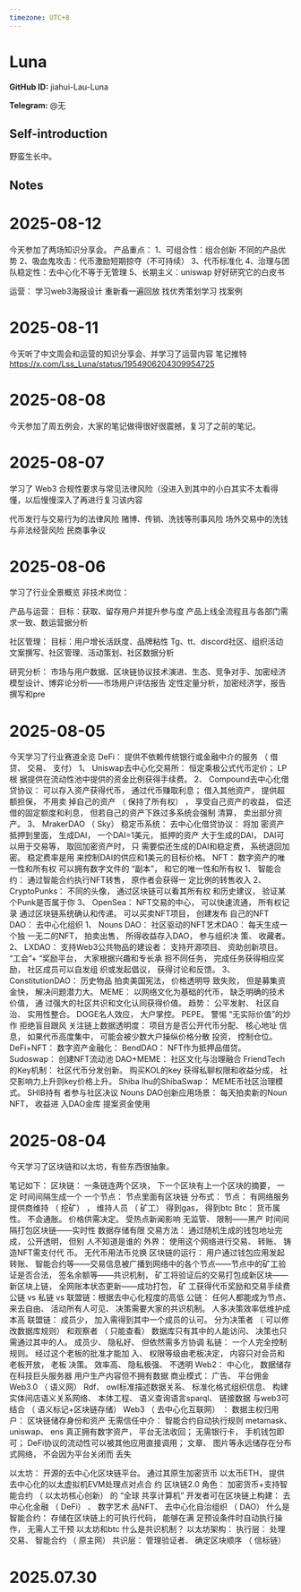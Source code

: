 ```yaml
---
timezone: UTC+8
---
```


# Luna

**GitHub ID:** jiahui-Lau-Luna

**Telegram:** @无

## Self-introduction

野蛮生长中。

## Notes

<!-- Content_START -->
# 2025-08-12

今天参加了两场知识分享会。
产品重点：
1、可组合性：组合创新 不同的产品优势
2、吸血鬼攻击：代币激励短期掠夺（不可持续）
3、代币标准化
4、治理与团队稳定性：去中心化不等于无管理
5、长期主义：uniswap 好好研究它的白皮书

运营：
学习web3海报设计
重新看一遍回放
找优秀策划学习 找案例

# 2025-08-11

今天听了中文周会和运营的知识分享会、并学习了运营内容
笔记推特
https://x.com/Lss_Luna/status/1954906204309954725

# 2025-08-08

今天参加了周五例会，大家的笔记做得很好很震撼，复习了之前的笔记。

# 2025-08-07

学习了 Web3 合规性要求与常见法律风险（没进入到其中的小白其实不太看得懂，以后慢慢深入了再进行复习该内容

代币发行与交易行为的法律风险
赌博、传销、洗钱等刑事风险
场外交易中的洗钱与非法经营风险
民商事争议

# 2025-08-06

学习了行业全景概览
非技术岗位：

产品与运营：
目标：获取、留存用户并提升参与度
产品上线全流程且与各部门需求一致、数运营据分析

社区管理：
目标：用户增长活跃度、品牌粘性
Tg、tt、discord社区、组织活动
文案撰写、社区管理、活动策划、社区数据分析

研究分析：
市场与用户数据、区块链协议技术演进、生态、竞争对手、加密经济模型设计、博弈论分析——市场用户评估报告
定性定量分析，加密经济学，报告撰写和pre

# 2025-08-05

今天学习了行业赛道全览
DeFi：
提供不依赖传统银行或金融中介的服务 （ 借贷、 交易、 支付）
1、 Uniswap去中心化交易所： 恒定乘极公式代币定价； LP根
据提供在流动性池中提供的资金比例获得手续费。
2、 Compound去中心化借贷协议： 可以存入资产获得代币，
通过代币赚取利息； 借入其他资产， 提供超额担保， 不用卖
掉自己的资产 （ 保持了所有权） ， 享受自己资产的收益， 偿还
借的固定额度和利息， 但若自己的资产下跌过多系统会强制
清算， 卖出部分资产。
3、 MrakerDAO （ Sky） 稳定币系统： 去中心化借贷协议： 将加
密资产抵押到里面， 生成DAI， 一个DAI=1美元， 抵押的资产
大于生成的DAI， DAI可以用于交易等， 取回加密资产时， 只
需要偿还生成的DAI和稳定费， 系统退回加密。 稳定费率是用
来控制DAI的供应和1美元的目标价格。
NFT： 数字资产的唯一性和所有权
可以拥有数字文件的 “副本”， 和它的唯一性和所有权
1、 智能合约： 通过智能合约执行NFT转售， 原作者会获得一
定比例的转售收入
2、 CryptoPunks： 不同的头像， 通过区块链可以看其所有权
和历史建议， 验证某个Punk是否属于你
3、 OpenSea： NFT交易的中心， 可以快速流通， 所有权记录
通过区块链系统确认和传递。 可以买卖NFT项目， 创建发布
自己的NFT
DAO： 去中心化组织
1、 Nouns DAO： 社区驱动的NFT艺术DAO： 每天生成一个独
一无二的NFT， 拍卖出售， 所得收益存入DAO， 参与组织决
策、 收藏者。
2、 LXDAO： 支持Web3公共物品的建设者： 支持开源项目、
资助创新项目。 “工会”+
“奖励平台， 大家根据兴趣和专长承
担不同任务， 完成任务获得相应奖励， 社区成员可以自发组
织或发起倡议， 获得讨论和反馈。
3、 ConstitutionDAO： 历史物品 拍卖美国宪法， 价格透明导
致失败， 但是募集资金快， 解决问题潜力大。
MEME： 以网络文化为基础的代币， 缺乏明确的技术价值， 通
过强大的社区共识和文化认同获得价值。 趋势： 公平发射、
社区自治、 实用性整合。 DOGE名人效应， 大户掌控。
PEPE。
警惕 “无实际价值”的炒作
拒绝盲目跟风
关注链上数据透明度： 项目方是否公开代币分配、 核心地址
信息， 如果代币高度集中， 可能会被少数大户操纵价格分散
投资， 控制仓位。
DeFi+NFT： 数字资产金融化：
BendDAO： NFT作为抵押品借贷。
Sudoswap： 创建NFT流动池
DAO+MEME： 社区文化与治理融合
FriendTech的Key机制： 社区代币分发创新。 购买KOL的key
获得私聊权限和收益分成， 社交影响力上升则key价格上升。
Shiba Ihu的ShibaSwap： MEME币社区治理模式。 SHIB持有
者参与社区决议
Nouns DAO创新应用场景： 每天拍卖新的Noun NFT， 收益进
入DAO金库 提案资金使用

# 2025-08-04

今天学习了区块链和以太坊，有些东西很抽象。

笔记如下：
区块链：
一条链连两个区块， 下一个区块有上一个区块的摘要， 一定
时间间隔生成一个
一个节点： 节点里面有区块链 分布式：
节点： 有网络服务提供商维持
（
挖矿） ， 维持人员 （ 矿工） 得到gas， 得到btc
Btc： 货币属性。
不会通胀。
价格供需决定。 受热点新闻影响
无监管、 限制——黑产
时间间隔打包区块链——实时性
数据存储有限
交易方法： 通过随机生成的钱包地址完成， 公开透明， 但别
人不知道是谁的
外界： 使用这个网络进行交易、 转账、 铸造NFT需支付代
币。 无代币用法币兑换
区块链的运行：
用户通过钱包应用发起转账、 智能合约等——交易信息被广播到网络中的各个节点——节点中的矿工验证是否合法，
签名余额等——共识机制， 矿工将验证后的交易打包成新区块——新区块上链， 全网账本状态更新——成功打包， 矿
工获得代币奖励和交易手续费
公链 vs 私链 vs 联盟链：根据去中心化程度的高低 
公链： 任何人都能成为节点、 来去自由、 活动所有人可见、
决策需要大家的共识机制。 人多决策效率低维护成本高
联盟链： 成员少， 加入需得到其中一个成员的认可。
分为决策者 （ 可以修改数据库规则） 和观察者 （ 只能查看）
数据库只有其中的人能访问、 决策也只需通过其中的人。
成员少、 隐私好、 但依然需多方协调
私链： 一个人完全控制规则。 经过这个老板的批准才能加
入、 权限等级由老板决定， 内容只对会员和老板开放， 老板
决策。 效率高、 隐私极强、 不透明
Web2：
中心化， 数据储存在科技巨头服务器
用户生产内容但不拥有数据
商业模式： 广告、 平台佣金
Web3.0 （ 语义网）
Rdf、 owl标准描述数据关系、
标准化格式组织信息、
构建实体间店语义关系网络、
本体工程、 语义查询语言sparql、 链接数据
与web3可结合 （ 语义标记+区块链存储）
Web3 （ 去中心化互联网） ：
数据主权归用户： 区块链储存身份和资产
无需信任中介： 智能合约自动执行规则
metamask、 uniswap、 ens 
真正拥有数字资产， 平台无法收回；
无需银行卡， 手机钱包即可；
DeFi协议的流动性可以被其他应用直接调用；
文章、 图片等永远储存在分布式网络， 不会因为平台关闭而
丢失


以太坊： 开源的去中心化区块链平台。 通过其原生加密货币
以太币ETH， 提供去中心化的以太虚拟机EVM处理点对点合
约
区块链2.0 
角色： 加密货币+支持智能合约 （ 以太坊核心创新） 的 “全球
共享计算机”
开发者可在区块链上构建： 去中心化金融 （ DeFi） 、 数字艺术
品NFT、 去中心化自治组织 （ DAO）
什么是智能合约： 存储在区块链上的可执行代码， 能够在满
足预设条件时自动执行操作， 无需人工干预
以太坊和btc
什么是共识机制？
以太坊架构：
执行层： 处理交易、 智能合约 （ 原主网）
共识层： 管理验证者、 确定区块顺序 （ 信标链）

# 2025.07.30


<!-- Content_END -->
